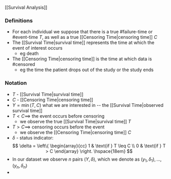 [[Survival Analysis]]

### Definitions

- For each individual we suppose that there is a true #failure-time or #event-time $T$, as well as a true [[Censoring Time|censoring time]] $C$
- The [[Survival Time|survival time]] represents the time at which the event of interest occurs
    - eg death
- The [[Censoring Time|censoring time]] is the time at which data is #censored
    - eg the time the patient drops out of the study or the study ends

### Notation

- $T$ - [[Survival Time|survival time]]
- $C$ - [[Censoring Time|censoring time]]
- $Y = \min (T, C)$ what we are interested in -- the [[Survival Time|observed survival time]]
- $T < C \implies$ the event occurs before censoring
    - we observe the true [[Survival Time|survival time]] $T$
- $T > C \implies$ censoring occurs before the event
    - we observe the [[Censoring Time|censoring time]] $C$
- $\delta$ - status indicator:
    $$
    \delta = \left\{ \begin{array}{cc}
    1 & \text{if } T \leq C \\
    0 & \text{if } T > C
    \end{array} \right. \hspace{18em}
    $$
- In our dataset we observe $n$ pairs $(Y, \delta)$, which we denote as $(y_1, \delta_1), \dots, (y_n, \delta_n)$
- 

